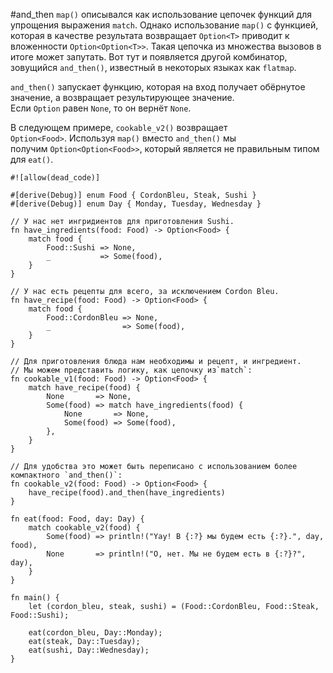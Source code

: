 #and_then
`map()` описывался как использование цепочек функций для упрощения выражения `match`. Однако использование `map()` с функцией, которая в качестве результата возвращает `Option<T>` приводит к вложенности `Option<Option<T>>`. Такая цепочка из множества вызовов в итоге может запутать. Вот тут и появляется другой комбинатор, зовущийся `and_then()`, известный в некоторых языках как `flatmap`.

`and_then()` запускает функцию, которая на вход получает обёрнутое значение, а возвращает результирующее значение. Если `Option` равен `None`, то он вернёт `None`.

В следующем примере, `cookable_v2()` возвращает  
`Option<Food>`. Используя `map()` вместо `and_then()` мы получим `Option<Option<Food>>`, который является не правильным типом для `eat()`.

```
#![allow(dead_code)]

#[derive(Debug)] enum Food { CordonBleu, Steak, Sushi }
#[derive(Debug)] enum Day { Monday, Tuesday, Wednesday }

// У нас нет ингридиентов для приготовления Sushi.
fn have_ingredients(food: Food) -> Option<Food> {
    match food {
        Food::Sushi => None,
        _           => Some(food),
    }
}

// У нас есть рецепты для всего, за исключением Cordon Bleu.
fn have_recipe(food: Food) -> Option<Food> {
    match food {
        Food::CordonBleu => None,
        _                => Some(food),
    }
}

// Для приготовления блюда нам необходимы и рецепт, и ингредиент.
// Мы можем представить логику, как цепочку из`match`:
fn cookable_v1(food: Food) -> Option<Food> {
    match have_recipe(food) {
        None       => None,
        Some(food) => match have_ingredients(food) {
            None       => None,
            Some(food) => Some(food),
        },
    }
}

// Для удобства это может быть переписано с использованием более компактного `and_then()`:
fn cookable_v2(food: Food) -> Option<Food> {
    have_recipe(food).and_then(have_ingredients)
}

fn eat(food: Food, day: Day) {
    match cookable_v2(food) {
        Some(food) => println!("Yay! В {:?} мы будем есть {:?}.", day, food),
        None       => println!("О, нет. Мы не будем есть в {:?}?", day),
    }
}

fn main() {
    let (cordon_bleu, steak, sushi) = (Food::CordonBleu, Food::Steak, Food::Sushi);

    eat(cordon_bleu, Day::Monday);
    eat(steak, Day::Tuesday);
    eat(sushi, Day::Wednesday);
}
```
